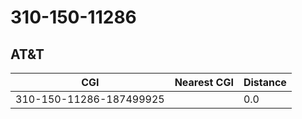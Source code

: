 # 310-150-11286
## AT&T


| CGI | Nearest CGI | Distance |
|-----|-------------|----------|
| 310-150-11286-187499925 |  | 0.0 |
